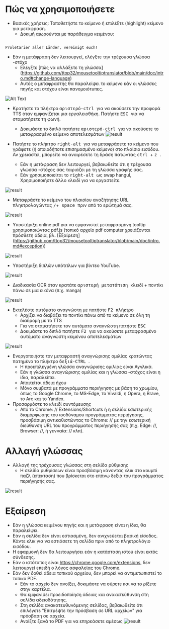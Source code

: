 # Πώς να χρησιμοποιήσετε


- Βασικές χρήσεις: Τοποθετήστε το κείμενο ή επιλέξτε (highlight) κείμενο για μετάφραση.
  - Δοκιμή αιωρούνται με παράδειγμα κειμένου:
```console

Proletarier aller Länder, vereinigt euch!

```

  - Εάν η μετάφραση δεν λειτουργεί, ελέγξτε την τρέχουσα γλώσσα -στόχο
    - Ελέγξτε [πώς να αλλάξετε τη γλώσσα] (https://github.com/ttop32/mousetooltiptranslator/blob/main/doc/intro.md#change-language)
    - Αυτός ο μεταφραστής θα παραλείψει το κείμενο εάν οι γλώσσες πηγής και στόχου είναι πανομοιότυπες.


![Alt Text](/doc/reagre.gif)



- Κρατήστε το πλήκτρο <kbd> αριστερό-ctrl </kbd> για να ακούσετε την προφορά TTS όταν εμφανίζεται μια εργαλειοθήκη. Πατήστε <kbd> ESC </kbd> για να σταματήσετε τη φωνή.
  - Δοκιμάστε το διπλό πατήστε <kbd> αριστερό-ctrl </kbd> για να ακούσετε το μεταφρασμένο κείμενο αποτελεσμάτων
![result](/doc/20.gif)



- Πατήστε το πλήκτρο <kbd> right-alt </kbd> για να μεταφράσετε το κείμενο που γράφετε (ή οποιοδήποτε επισημασμένο κείμενο) στο πλαίσιο εισόδου. Αν χρειαστεί, μπορείτε να αναιρέσετε τη δράση πατώντας <kbd> ctrl </kbd> + <kbd> z </kbd>.
  - Εάν η μετάφραση δεν λειτουργεί, βεβαιωθείτε ότι η τρέχουσα γλώσσα -στόχος σας ταιριάζει με τη γλώσσα γραφής σας.
  - Εάν χρησιμοποιείται το <kbd> right-alt </kbd> ως swap hangul,
Χρησιμοποιήστε άλλο κλειδί για να εργαστείτε.


![result](/doc/11.gif)



- Μεταφράστε το κείμενο του πλαισίου αναζήτησης URL πληκτρολογώντας <kbd>/</kbd>+<kbd> space </kbd> πριν από το ερώτημά σας.


![result](/doc/21.gif)



- Υποστήριξη online pdf για να εμφανιστεί μεταφρασμένη tooltip χρησιμοποιώντας pdf.js (τοπικό αρχείο pdf computer χρειάζονται πρόσθετη άδεια, βλ. [Εξαίρεση] (https://github.com/ttop32/mousetooltiptranslator/blob/main/doc/intro.md#exception))


![result](/doc/12.gif)



- Υποστήριξη διπλών υπότιτλων για βίντεο YouTube.


![result](/doc/16.gif)



- Διαδικασία OCR όταν κρατάτε <kbd> αριστερή μετατόπιση </kbd> κλειδί + ποντίκι πάνω σε μια εικόνα (π.χ. manga)


![result](/doc/15.gif)



- Εκτελέστε αυτόματο αναγνώστη με πατήστε <kbd> F2 </kbd> πλήκτρο
  - Αρχίζει να διαβάζει το ποντίκι πάνω από το κείμενο σε όλη τη διαδρομή με το TTS
  - Για να σταματήσετε τον αυτόματο αναγνώστη πατήστε <kbd> ESC </kbd>
  - Δοκιμάστε το διπλό πατήστε <kbd> F2 </kbd> για να ακούσετε μεταφρασμένο αυτόματο αναγνώστη κειμένου αποτελεσμάτων


![result](/doc/30.gif)



- Ενεργοποιήστε τον μεταφραστή αναγνώρισης ομιλίας κρατώντας πατημένο το πλήκτρο <kbd> δεξιά-CTRL </kbd>.
  - Η προεπιλεγμένη γλώσσα αναγνώρισης ομιλίας είναι Αγγλικά.
  - Εάν η γλώσσα αναγνώρισης ομιλίας και η γλώσσα -στόχος είναι η ίδια, παραλείπει.
  - Απαιτείται άδεια ήχου
  - Μόνο συμβατά με προγράμματα περιήγησης με βάση το χρωμίου, όπως το Google Chrome, το MS-Edge, το Vivaldi, η Opera, η Brave, το Arc και το Yandex.
- Προσαρμόστε το κλειδί συντόμευσης
  - Από το Chrome: // Extensions/Shortcuts ή η σελίδα εσωτερικής διαμόρφωσης του ισοδύναμου προγράμματος περιήγησης, προσβάσιμη αντικαθιστώντας το Chrome: // με την εσωτερική διεύθυνση URL του προγράμματος περιήγησής σας (π.χ. Edge: //, Browser: //, ή γενναία: // κλπ).
# Αλλαγή γλώσσας
- Αλλαγή της τρέχουσας γλώσσας στη σελίδα ρύθμισης
  - Η σελίδα ρυθμίσεων είναι προσβάσιμη κάνοντας κλικ στο κουμπί παζλ (επέκταση) που βρίσκεται στο επάνω δεξιά του προγράμματος περιήγησής σας.


![result](/doc/14.gif)





# Εξαίρεση


- Εάν η γλώσσα κειμένου πηγής και η μετάφραση είναι η ίδια, θα παραλείψει.
- Εάν η σελίδα δεν είναι εστιασμένη, δεν ανιχνεύεται βασική είσοδος.
Κάντε κλικ για να εστιάσετε τη σελίδα πριν από το πληκτρολόγιο εισόδου.
- Η εφαρμογή δεν θα λειτουργήσει εάν η κατάσταση ιστού είναι εκτός σύνδεσης.
- Εάν ο ιστότοπος είναι <https://chrome.google.com/extensions>, δεν λειτουργεί επειδή ο λόγος ασφαλείας του Chrome.
- Εάν δεν δοθεί άδεια τοπικού αρχείου, δεν μπορεί να αντιμετωπιστεί το τοπικό PDF.
  - Εάν το αρχείο δεν ανοίξει, δοκιμάστε να σύρετε και να το ρίξετε στην καρτέλα.
  - Θα εμφανίσει προειδοποίηση άδειας και ανακατεύθυνση στη σελίδα αδειοδότησης.
  - Στη σελίδα ανακατευθυνόμενης σελίδας, βεβαιωθείτε ότι επιλέγετε "Επιτρέψτε την πρόσβαση σε URL αρχείων" για πρόσβαση σε αρχεία.
  - Ανοίξτε ξανά το PDF για να επηρεάσετε αμέσως
![result](/doc/10.gif)
